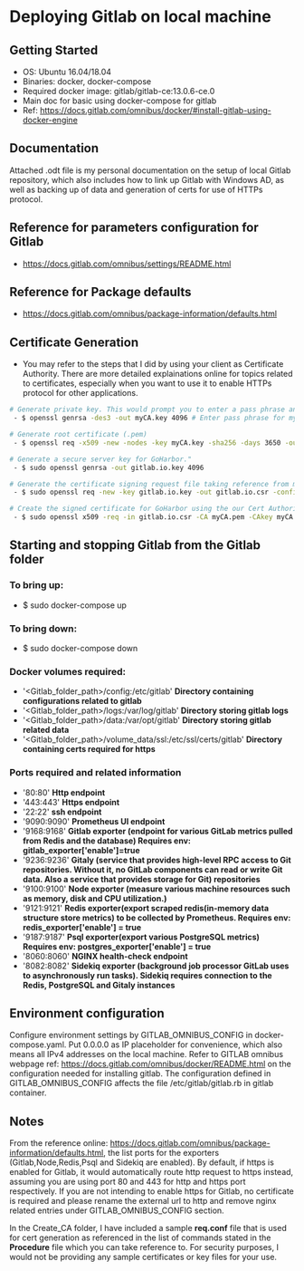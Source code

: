 # Deploying Gitlab on local machine
## Getting Started
 - OS: Ubuntu 16.04/18.04
 - Binaries: docker, docker-compose
 - Required docker image: gitlab/gitlab-ce:13.0.6-ce.0
 - Main doc for basic using docker-compose for gitlab
 - Ref: https://docs.gitlab.com/omnibus/docker/#install-gitlab-using-docker-engine

## Documentation
Attached .odt file is my personal documentation on the setup of local Gitlab repository, which also includes how to link up Gitlab with Windows AD, as well as backing up of data and generation of certs for use of HTTPs protocol.

## Reference for parameters configuration for Gitlab
 - https://docs.gitlab.com/omnibus/settings/README.html

## Reference for Package defaults
 - https://docs.gitlab.com/omnibus/package-information/defaults.html
 
## Certificate Generation
 - You may refer to the steps that I did by using your client as Certificate Authority. There are more detailed explainations online for topics related to certificates, especially when you want to use it to enable HTTPs protocol for other applications.
``` bash
# Generate private key. This would prompt you to enter a pass phrase and reconfirm again.**
 - $ openssl genrsa -des3 -out myCA.key 4096 # Enter pass phrase for myCA.key

# Generate root certificate (.pem) 
 - $ openssl req -x509 -new -nodes -key myCA.key -sha256 -days 3650 -out myCA.pem

# Generate a secure server key for GoHarbor."
 - $ sudo openssl genrsa -out gitlab.io.key 4096

# Generate the certificate signing request file taking reference from my configuration file req.conf
 - $ sudo openssl req -new -key gitlab.io.key -out gitlab.io.csr -config req.conf

# Create the signed certificate for GoHarbor using the our Cert Authority certificate and keys with the GoHarbor signing request"
 - $ sudo openssl x509 -req -in gitlab.io.csr -CA myCA.pem -CAkey myCA.key -CAcreateserial -out gitlab.io.crt -days 3650 -sha256
```
## Starting and stopping Gitlab from the Gitlab folder
### To bring up:
 - $ sudo docker-compose up
### To bring down:
 - $ sudo docker-compose down

### Docker volumes required:
  - '<Gitlab_folder_path>/config:/etc/gitlab' **Directory containing configurations related to gitlab**
  - '<Gitlab_folder_path>/logs:/var/log/gitlab' **Directory storing gitlab logs**
  - '<Gitlab_folder_path>/data:/var/opt/gitlab' **Directory storing gitlab related data**
  - '<Gitlab_folder_path>/volume_data/ssl:/etc/ssl/certs/gitlab' **Directory containing certs required for https**

### Ports required and related information
  - '80:80' **Http endpoint**
  - '443:443' **Https endpoint**
  - '22:22' **ssh endpoint**
  - '9090:9090' **Prometheus UI endpoint**
  - '9168:9168' **Gitlab exporter (endpoint for various GitLab metrics pulled from Redis and the   database) Requires env: gitlab_exporter['enable']=true**
  - '9236:9236' **Gitaly (service that provides high-level RPC access to Git repositories. Without it, no GitLab components can read or write Git data. Also a service that provides storage for Git) repositories**
  - '9100:9100' **Node exporter (measure various machine resources such as memory, disk and CPU utilization.)**
  - '9121:9121' **Redis exporter(export scraped redis(in-memory data structure store metrics) to be collected by Prometheus. Requires env: redis_exporter['enable'] = true**
  - '9187:9187' **Psql exporter(export various PostgreSQL metrics) Requires env: postgres_exporter['enable'] = true**
  - '8060:8060' **NGINX health-check endpoint**
  - '8082:8082' **Sidekiq exporter (background job processor GitLab uses to asynchronously run tasks). Sidekiq requires connection to the Redis, PostgreSQL and Gitaly instances**

## Environment configuration
Configure environment settings by GITLAB_OMNIBUS_CONFIG in docker-compose.yaml. Put 0.0.0.0 as IP placeholder for convenience, which also means all IPv4 addresses on the local machine. Refer to GITLAB omnibus webpage ref: https://docs.gitlab.com/omnibus/docker/README.html on the configuration needed for installing gitlab. The configuration defined in GITLAB_OMNIBUS_CONFIG affects the file /etc/gitlab/gitlab.rb in gitlab container.


## Notes 
From the reference online: https://docs.gitlab.com/omnibus/package-information/defaults.html, the list ports for the exporters (Gitlab,Node,Redis,Psql and Sidekiq are enabled). By default, if https is enabled for Gitlab, it would automatically route http request to https instead, assuming you are using port 80 and 443 for http and https port respectively. If you are not intending to enable https for Gitlab, no certificate is required and please rename the external url to http and remove nginx related entries under GITLAB_OMNIBUS_CONFIG section. 

In the Create_CA folder, I have included a sample **req.conf** file that is used for cert generation as referenced in the list of commands stated in the **Procedure** file which you can take reference to. For security purposes, I would not be providing any sample certificates or key files for your use.
